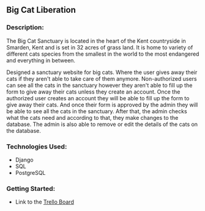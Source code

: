 ## Big Cat Liberation
### Description: 

The Big Cat Sanctuary is located in the heart of the Kent countryside in Smarden, Kent and is set in 32 acres of grass land. It is home to variety of different cats species from the smallest in the world to the most endangered and everything in between.

Designed a sanctuary website for big cats. Where the user gives away their cats if they aren't able to take care of them anymore. Non-authorized users can see all the cats in the sanctuary however they aren't able to fill up the form to give away their cats unless they create an account. Once the authorized user creates an account they will be able to fill up the form to give away their cats. And once their form is approved by the admin they will be able to see all the cats in the sanctuary. After that, the admin checks what the cats need and according to that, they make changes to the database. The admin is also able to remove or edit the details of the cats on the database.

### Technologies Used: 

* Django
* SQL
* PostgreSQL

### Getting Started: 
* Link to the [Trello Board](https://trello.com/b/SFAIHgpR/planning)
